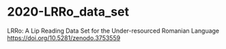 # 2020-LRRo_data_set
LRRo: A Lip Reading Data Set for the Under-resourced Romanian Language
https://doi.org/10.5281/zenodo.3753559
